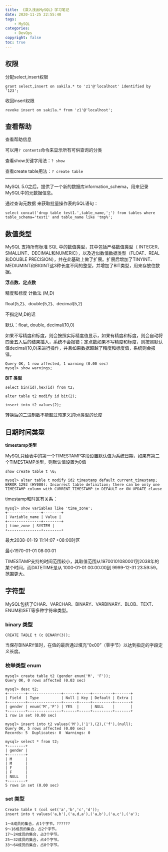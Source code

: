 ```yaml
---
title: 《深入浅出MySQL》学习笔记
date: 2020-11-25 22:55:40
tags:
    - MySQL
categories:
    - DevOps
copyright: false
toc: true
---
```




## 权限

分配select,insert权限

```mysql
grant select,insert on sakila.* to 'z1'@'localhost' identified by '123';
```

<!-- more -->

收回insert权限

```mysql
revoke insert on sakila.* from 'z1'@'localhost';
```



## 查看帮助

查看帮助信息

可以用`? contents`命令来显示所有可供查询的分类

查看show关键字用法：`? show`

查看create table用法：`? create table`

---
MySQL 5.0之后，提供了一个新的数据库information_schema，用来记录MySQL中的元数据信息。

通过查询元数据 来获取批量操作表的SQL语句：

```mysql
select concat('drop table test1.',table_name,';') from tables where table_schema='test1' and table_name like 'tmp%';
```



## 数值类型

MySQL 支持所有标准 SQL 中的数值类型，其中包括严格数值类型（ INTEGER、SMALLINT、DECIMAL和NUMERIC），以及近似数值数据类型（FLOAT、REAL和DOUBLE PRECISION），并在此基础上做了扩展。扩展后增加了TINYINT、MEDIUMINT和BIGINT这3种长度不同的整型，并增加了BIT类型，用来存放位数据。

**浮点数、定点数**

精度和标度 计数法 (M,D)

float(5,2)、double(5,2)、decimal(5,2)

不指定M,D的话

默认：float, double, decimal(10,0)

如果不写精度和标度，则会按照实际精度值显示，如果有精度和标度，则会自动将四舍五入后的结果插入，系统不会报错；定点数如果不写精度和标度，则按照默认值decimal(10,0)来进行操作，并且如果数据超越了精度和标度值，系统则会报错。

    Query OK, 1 row affected, 1 warning (0.00 sec)
    mysql> show warnings;



**BIT 类型**

```mysql
select bin(id),hex(id) from t2;

alter table t2 modify id bit(2);

insert into t2 values(2);
```

转换后的二进制数不能超过预定义的bit类型的长度



## 日期时间类型

**timestamp类型**

MySQL只给表中的第一个TIMESTAMP字段设置默认值为系统日期，如果有第二个TIMESTAMP类型，则默认值设置为0值

```mysql
show create table t \G;

mysql> alter table t modify id2 timestamp default current_timestamp;
ERROR 1293 (HY000): Incorrect table definition; there can be only one TIMESTAMP column with CURRENT_TIMESTAMP in DEFAULT or ON UPDATE clause
```

timestamp和时区有关系：

    mysql> show variables like 'time_zone';
    +---------------+--------+
    | Variable_name | Value |
    +---------------+--------+
    | time_zone | SYSTEM |
    +---------------+--------+

最大2038-01-19 11:14:07  +08:00时区

最小1970-01-01 08:00:01

TIMESTAMP支持的时间范围较小，其取值范围从19700101080001到2038年的某个时间，而DATETIME是从 1000-01-01 00:00:00到 9999-12-31 23:59:59，范围更大。



## 字符型

MySQL包括了CHAR、VARCHAR、BINARY、VARBINARY、BLOB、TEXT、ENUM和SET等多种字符串类型。



### binary 类型

    CREATE TABLE t (c BINARY(3));

当保存BINARY值时，在值的最后通过填充“0x00”（零字节）以达到指定的字段定义长度。



### 枚举类型 enum

```mysql
mysql> create table t2 (gender enum('M', 'F'));
Query OK, 0 rows affected (0.03 sec)

mysql> desc t2;
+--------+---------------+------+-----+---------+-------+
| Field  | Type          | Null | Key | Default | Extra |
+--------+---------------+------+-----+---------+-------+
| gender | enum('M','F') | YES  |     | NULL    |       |
+--------+---------------+------+-----+---------+-------+
1 row in set (0.00 sec)

mysql> insert into t2 values('M'),('1'),(2),('f'),(null);
Query OK, 5 rows affected (0.00 sec)
Records: 5  Duplicates: 0  Warnings: 0

mysql> select * from t2;
+--------+
| gender |
+--------+
| M      |
| M      |
| F      |
| F      |
| NULL   |
+--------+
5 rows in set (0.00 sec)
```



### set 类型

    Create table t (col set('a','b','c','d'));
    insert into t values('a,b'),('a,d,a'),('a,b'),('a,c'),('a');
    
    1～8成员的集合，占1个字节。??????
    9～16成员的集合，占2个字节。
    17～24成员的集合，占3个字节。
    25～32成员的集合，占4个字节。
    33～64成员的集合，占8个字节。


